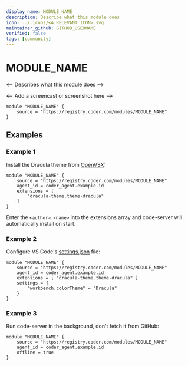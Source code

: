 ```yaml
---
display_name: MODULE_NAME
description: Describe what this module does
icon: ../.icons/<A_RELEVANT_ICON>.svg
maintainer_github: GITHUB_USERNAME
verified: false
tags: [community]
---
```


# MODULE_NAME

<-- Describes what this module does -->

<-- Add a screencast or screenshot here -->

```hcl
module "MODULE_NAME" {
    source = "https://registry.coder.com/modules/MODULE_NAME"
}
```

## Examples

### Example 1

Install the Dracula theme from [OpenVSX](https://open-vsx.org/):

```hcl
module "MODULE_NAME" {
    source = "https://registry.coder.com/modules/MODULE_NAME"
    agent_id = coder_agent.example.id
    extensions = [
        "dracula-theme.theme-dracula"
    ]
}
```

Enter the `<author>.<name>` into the extensions array and code-server will automatically install on start.

### Example 2

Configure VS Code's [settings.json](https://code.visualstudio.com/docs/getstarted/settings#_settingsjson) file:

```hcl
module "MODULE_NAME" {
    source = "https://registry.coder.com/modules/MODULE_NAME"
    agent_id = coder_agent.example.id
    extensions = [ "dracula-theme.theme-dracula" ]
    settings = {
        "workbench.colorTheme" = "Dracula"
    }
}
```

### Example 3

Run code-server in the background, don't fetch it from GitHub:

```hcl
module "MODULE_NAME" {
    source = "https://registry.coder.com/modules/MODULE_NAME"
    agent_id = coder_agent.example.id
    offline = true
}
